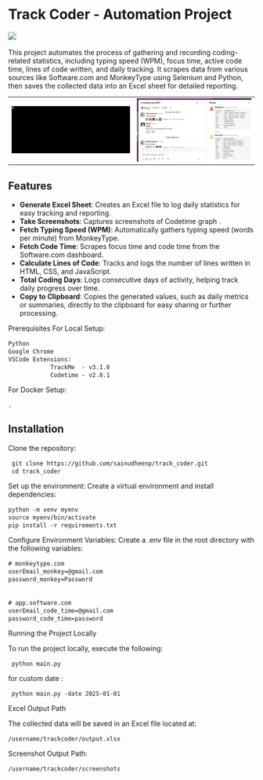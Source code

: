 <h1>Track Coder - Automation Project    </h1>

<img src="https://wakatime.com/badge/user/bd956d12-1142-4657-aee2-95795d5761d9/project/7d6378df-156d-444c-9d2a-f539d2ca72dd.svg">

This project automates the process of gathering and recording coding-related statistics, including typing speed (WPM), focus time, active code time, lines of code written, and daily tracking. It scrapes data from various sources like Software.com and MonkeyType using Selenium and Python, then saves the collected data into an Excel sheet for detailed reporting.

<div align="center">
  <table>
    <tr>
      <td><img src="screenshots/asci.gif"></td>
       <td><img  src="screenshots/slack.png"></td>
    </tr>
  </table>
</div>


## Features

- **Generate Excel Sheet**: Creates an Excel file to log daily statistics for easy tracking and reporting.
- **Take Screenshots**: Captures screenshots of Codetime graph .
- **Fetch Typing Speed (WPM)**: Automatically gathers typing speed (words per minute) from MonkeyType.
- **Fetch Code Time**: Scrapes focus time and code time from the Software.com dashboard.
- **Calculate Lines of Code**: Tracks and logs the number of lines written in HTML, CSS, and JavaScript.
- **Total Coding Days**: Logs consecutive days of activity, helping track daily progress over time.
- **Copy to Clipboard**: Copies the generated values, such as daily metrics or summaries, directly to the clipboard for easy sharing or further processing.


Prerequisites
For Local Setup:

    Python
    Google Chrome
    VSCode Extensions:
                TrackMe  - v3.1.0
                Codetime - v2.8.1



For Docker Setup:

    .

## Installation

   Clone the repository:

     git clone https://github.com/sainudheenp/track_coder.git
     cd track_coder

Set up the environment: Create a virtual environment and install dependencies:


    python -m venv myenv
    source myenv/bin/activate
    pip install -r requirements.txt


Configure Environment Variables: Create a .env file in the root directory with the following variables:

    # monkeytype.com
    userEmail_monkey=@gmail.com
    password_monkey=Password


    # app.software.com
    userEmail_code_time=@gmail.com
    password_code_time=password











Running the Project Locally

To run the project locally, execute the following:

     python main.py

for custom date :

     python main.py -date 2025-01-01





Excel Output Path

The collected data will be saved in an Excel file located at:


    /username/trackcoder/output.xlsx

Screenshot Output Path:

    /username/trackcoder/screenshots






